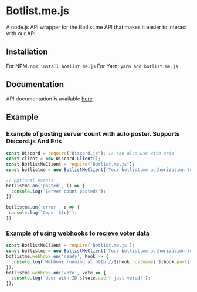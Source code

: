 # Botlist.me.js
A node.js API wrapper for the Botlist.me API that makes it easier to interact with our API

## Installation
For NPM:
`npm install botlist.me.js`
For Yarn:
`yarn add botlist.me.js`

## Documentation
API documentation is available [here](https://docs.botlist.me)

## Example

### Example of posting server count with auto poster. Supports Discord.js And Eris
```js
const Discord = require("discord.js"); // can also use with eris
const client = new Discord.Client();
const BotlistMeClient = require("botlist.me.js");
const botlistme = new BotlistMeClient('Your botlist.me authorization token', client);

// Optional events
botlistme.on('posted', () => {
  console.log('Server count posted!');
})

botlistme.on('error', e => {
 console.log(`Oops! ${e}`);
})
```

### Example of using webhooks to recieve voter data
```js
const BotlistMeClient = require('botlist.me.js');
const botlistme = new BotlistMeClient('Your botlist.me authorization token', { webhookPort: 3000, webhookAuth: 'password' });
botlistme.webhook.on('ready', hook => {
  console.log(`Webhook running at http://${hook.hostname}:${hook.port}${hook.path}`);
});
botlistme.webhook.on('vote', vote => {
  console.log(`User with ID ${vote.user} just voted!`);
});
```
